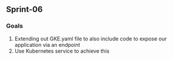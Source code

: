 ## Sprint-06

### Goals

1. Extending out GKE.yaml file to also include code to expose our application via an endpoint
2. Use Kubernetes service to achieve this